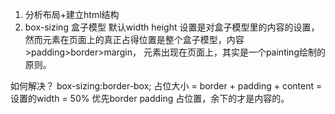 1. 分析布局+建立html结构 
2. box-sizing
  盒子模型
  默认width height 设置是对盒子模型里的内容的设置，然而元素在页面上的真正占得位置是整个盒子模型，内容>padding>border>margin，
  元素出现在页面上，其实是一个painting绘制的原则。
  
  如何解决？
  box-sizing:border-box;
  占位大小 = border + padding + content = 设置的width = 50%       优先border padding 占位置，余下的才是内容的。